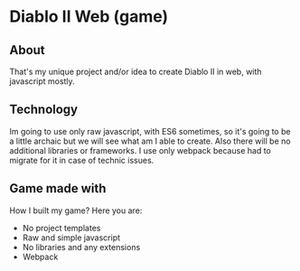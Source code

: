 # Diablo II Web (game)

## About

That's my unique project and/or idea to create Diablo II in web, with javascript mostly.

## Technology

Im going to use only raw javascript, with ES6 sometimes, so it's going to be a little archaic but we will see what am I able to create. Also there will be no additional libraries or frameworks. I use only webpack because had to migrate for it in case of technic issues.

## Game made with

How I built my game? Here you are: 

* No project templates
* Raw and simple javascript
* No libraries and any extensions
* Webpack
